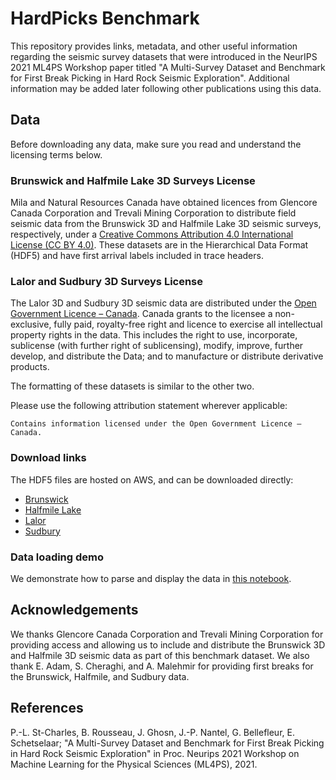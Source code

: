 # HardPicks Benchmark

This repository provides links, metadata, and other useful information regarding the seismic survey
datasets that were introduced in the NeurIPS 2021 ML4PS Workshop paper titled "A Multi-Survey Dataset
and Benchmark for First Break Picking in Hard Rock Seismic Exploration". Additional information may
be added later following other publications using this data.

## Data

Before downloading any data, make sure you read and understand the licensing terms below.

### Brunswick and Halfmile Lake 3D Surveys License

Mila and Natural Resources Canada have obtained licences from Glencore Canada Corporation and Trevali
Mining Corporation to distribute field seismic data from the Brunswick 3D and Halfmile Lake 3D seismic
surveys, respectively, under a [Creative Commons Attribution 4.0 International License (CC BY 4.0)](
https://creativecommons.org/licenses/by/4.0/). These datasets are in the Hierarchical Data Format
(HDF5) and have first arrival labels included in trace headers.

### Lalor and Sudbury 3D Surveys License

The Lalor 3D and Sudbury 3D seismic data are distributed under the [Open Government Licence – Canada]( https://open.canada.ca/en/open-government-licence-canada). Canada grants to the licensee a non-exclusive,
fully paid, royalty-free right and licence to exercise all intellectual property rights in the data. This
includes the right to use, incorporate, sublicense (with further right of sublicensing), modify, improve,
further develop, and distribute the Data; and to manufacture or distribute derivative products.

The formatting of these datasets is similar to the other two.

Please use the following attribution statement wherever applicable:

    Contains information licensed under the Open Government Licence – Canada.

### Download links

The HDF5 files are hosted on AWS, and can be downloaded directly:
 - [Brunswick](https://d3sakqnghgsk6x.cloudfront.net/Brunswick_3D/Brunswick_orig_1500ms_V2.hdf5.xz)
 - [Halfmile Lake](https://d3sakqnghgsk6x.cloudfront.net/Halfmile_3D/Halfmile3D_add_geom_sorted.hdf5.xz)
 - [Lalor](https://d3sakqnghgsk6x.cloudfront.net/Lalor_3D/Lalor_raw_z_1500ms_norp_geom_v3.hdf5.xz)
 - [Sudbury](https://d3sakqnghgsk6x.cloudfront.net/Sudbury_3D/Sudbury3D_all_shots_2s.hdf.xz)

### Data loading demo

We demonstrate how to parse and display the data in [this notebook](./fbp_data_loading_demo.ipynb).

## Acknowledgements

We thanks Glencore Canada Corporation and Trevali Mining Corporation for providing access and allowing us
to include and distribute the Brunswick 3D and Halfmile 3D seismic data as part of this benchmark dataset.
We also thank E. Adam, S. Cheraghi, and A. Malehmir for providing first breaks for the Brunswick, Halfmile,
and Sudbury data.

## References

P.-L. St-Charles, B. Rousseau, J. Ghosn, J.-P. Nantel, G. Bellefleur, E. Schetselaar;
"A Multi-Survey Dataset and Benchmark for First Break Picking in Hard Rock Seismic Exploration"
in Proc. Neurips 2021 Workshop on Machine Learning for the Physical Sciences (ML4PS), 2021.
